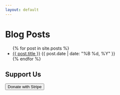 ```yaml
---
layout: default
---
```


<!-- List of Posts -->
<h1>Blog Posts</h1>
<ul>
  {% for post in site.posts %}
    <li>
      <a href="{{ post.url | relative_url }}">{{ post.title }}</a>
      <span>{{ post.date | date: "%B %d, %Y" }}</span>
    </li>
  {% endfor %}
</ul>

<!-- Stripe Donation Button -->
<h2>Support Us</h2>
<a href="https://buy.stripe.com/3csaHr2xh1xLaek000">
  <button type="submit">Donate with Stripe</button>
</form>